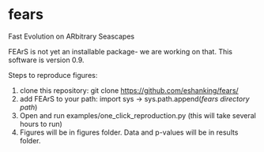 # fears
Fast Evolution on ARbitrary Seascapes

FEArS is not yet an installable package- we are working on that. This software is version 0.9.

Steps to reproduce figures: 

1. clone this repository: git clone https://github.com/eshanking/fears/
2. add FEArS to your path: import sys -> sys.path.append(*fears directory path*)
3. Open and run examples/one_click_reproduction.py (this will take several hours to run)
4. Figures will be in figures folder. Data and p-values will be in results folder.
